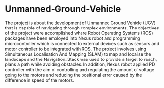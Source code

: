 # Unmanned-Ground-Vehicle

The project is about the development of Unmanned Ground Vehicle (UGV) that is capable of navigating through complex environments. The objectives of the project were accomplished where Robot Operating Systems (ROS) packages have been employed into Nexus robot and programming microcontroller which is connected to external devices such as sensors and motor controller to be integrated with ROS. The project involves using Simultaneous Localisation And Mapping (SLAM) to map and localise the landscape and the Navigation_Stack was used to provide a target to reach, plans a path while avoiding obstacles. In addition, Nexus robot applied PD controller with the aim of controlling and regulating the amount of voltage going to the motors and reducing the positional error caused by the difference in speed of the motors.
